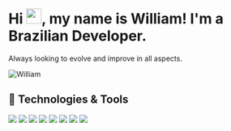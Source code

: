 <h1>Hi <img src="https://raw.githubusercontent.com/MartinHeinz/MartinHeinz/master/wave.gif" width="30px">, my name is William! I'm a Brazilian Developer.</h1>
<p>Always looking to evolve and improve in all aspects.</p>

<!--![Top Langs](https://github-readme-stats.vercel.app/api/top-langs/?username=lwtz&langs_count=3&theme=tokyonight&icon_color=6392DF) -->
![William](https://github-readme-stats.vercel.app/api?username=lwtz&show_icons=true&theme=tokyonight&icon_color=6392DF&hide=prs)

## 🔧 Technologies & Tools
![](https://img.shields.io/badge/OS-Linux-informational?style=flat&logo=linux&logoColor=white&color=2bbc8a)
![](https://img.shields.io/badge/Editor-JetBrains-informational?style=flat&logo=intellij-idea&logoColor=white&color=2bbc8a)
![](https://img.shields.io/badge/Code-Python-informational?style=flat&logo=python&logoColor=white&color=2bbc8a)
![](https://img.shields.io/badge/Code-JavaScript-informational?style=flat&logo=javascript&logoColor=white&color=2bbc8a)
![](https://img.shields.io/badge/Code-PHP-informational?style=flat&logo=php&logoColor=white&color=2bbc8a)
![](https://img.shields.io/badge/Shell-Bash-informational?style=flat&logo=gnu-bash&logoColor=white&color=2bbc8a)
![](https://img.shields.io/badge/Tools-Docker-informational?style=flat&logo=docker&logoColor=white&color=2bbc8a)
![](https://img.shields.io/badge/Cloud-AWS-informational?style=flat&logo=digitalocean&logoColor=white&color=2bbc8a)
<!--![](https://img.shields.io/badge/Cloud-Digital_Ocean-informational?style=flat&logo=digitalocean&logoColor=white&color=2bbc8a) -->
<!-- ![](https://img.shields.io/badge/Code-Golang-informational?style=flat&logo=go&logoColor=white&color=2bbc8a) -->
<!-- -->
